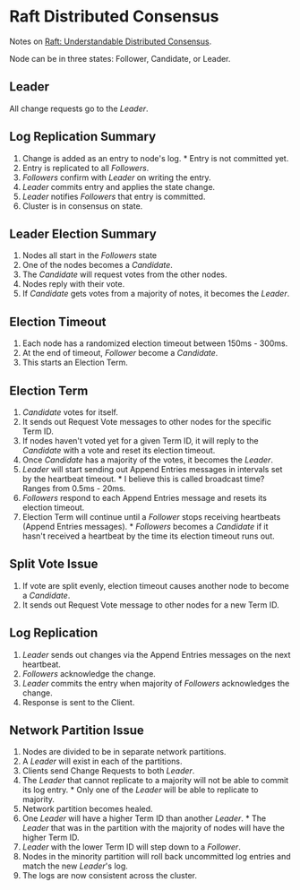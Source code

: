 # Raft Distributed Consensus
Notes on [Raft: Understandable Distributed Consensus](http://thesecretlivesofdata.com/raft/).

Node can be in three states: Follower, Candidate, or Leader.
## Leader
All change requests go to the *Leader*.
## Log Replication Summary
  1. Change is added as an entry to node's log.
    * Entry is not committed yet.
  1. Entry is replicated to all *Followers*.
  1. *Followers* confirm with *Leader* on writing the entry.
  1. *Leader* commits entry and applies the state change.
  1. *Leader* notifies *Followers* that entry is committed.
  1. Cluster is in consensus on state.
## Leader Election Summary
  1. Nodes all start in the *Followers* state
  1. One of the nodes becomes a *Candidate*. 
  1. The *Candidate* will request votes from the other nodes.
  1. Nodes reply with their vote.
  1. If *Candidate* gets votes from a majority of notes, it becomes the *Leader*.
## Election Timeout
  1. Each node has a randomized election timeout between 150ms - 300ms.
  1. At the end of timeout, *Follower* become a *Candidate*.
  1. This starts an Election Term.
## Election Term
  1. *Candidate* votes for itself.
  1. It sends out Request Vote messages to other nodes for the specific Term ID.
  1. If nodes haven't voted yet for a given Term ID, it will reply to the *Candidate* with a vote and reset its election timeout.
  1. Once *Candidate* has a majority of the votes, it becomes the *Leader*.
  1. *Leader* will start sending out Append Entries messages in intervals set by the heartbeat timeout.
    * I believe this is called broadcast time? Ranges from 0.5ms - 20ms.
  1. *Followers* respond to each Append Entries message and resets its election timeout.
  1. Election Term will continue until a *Follower* stops receiving heartbeats (Append Entries messages).
    * *Followers* becomes a *Candidate* if it hasn't received a heartbeat by the time its election timeout runs out.
## Split Vote Issue
  1. If vote are split evenly, election timeout causes another node to become a *Candidate*.
  1. It sends out Request Vote message to other nodes for a new Term ID.
## Log Replication
  1. *Leader* sends out changes via the Append Entries messages on the next heartbeat.
  1. *Followers* acknowledge the change.
  1. *Leader* commits the entry when majority of *Followers* acknowledges the change.
  1. Response is sent to the Client.
## Network Partition Issue
  1. Nodes are divided to be in separate network partitions.
  1. A *Leader* will exist in each of the partitions.
  1. Clients send Change Requests to both *Leader*.
  1. The *Leader* that cannot replicate to a majority will not be able to commit its log entry.
    * Only one of the *Leader* will be able to replicate to majority. 
  1. Network partition becomes healed.
  1. One *Leader* will have a higher Term ID than another *Leader*.
    * The *Leader* that was in the partition with the majority of nodes will have the higher Term ID.
  1. *Leader* with the lower Term ID will step down to a *Follower*.
  1. Nodes in the minority partition will roll back uncommitted log entries and match the new *Leader*'s log.
  1. The logs are now consistent across the cluster.
